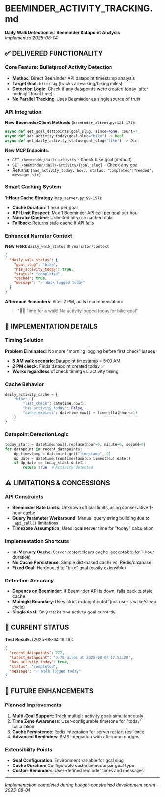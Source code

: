 # BEEMINDER_ACTIVITY_TRACKING.md

**Daily Walk Detection via Beeminder Datapoint Analysis**  
*Implemented 2025-08-04*

## ✅ DELIVERED FUNCTIONALITY

### Core Feature: Bulletproof Activity Detection
- **Method**: Direct Beeminder API datapoint timestamp analysis
- **Target Goal**: `bike` slug (tracks all walking/biking miles)
- **Detection Logic**: Check if any datapoints were created today (after midnight local time)
- **No Parallel Tracking**: Uses Beeminder as single source of truth

### API Integration
**New BeeminderClient Methods** (`beeminder_client.py:121-171`):
```python
async def get_goal_datapoints(goal_slug, since=None, count=7)
async def has_activity_today(goal_slug="bike") -> bool  
async def get_daily_activity_status(goal_slug="bike") -> Dict
```

**New MCP Endpoints**:
- `GET /beeminder/daily-activity` - Check bike goal (default)
- `GET /beeminder/daily-activity/{goal_slug}` - Check any goal
- Returns: `{has_activity_today: bool, status: "completed"|"needed", message: str}`

### Smart Caching System
**1-Hour Cache Strategy** (`mcp_server.py:99-157`):
- **Cache Duration**: 1 hour per goal
- **API Limit Respect**: Max 1 Beeminder API call per goal per hour
- **Narrator Context**: Unlimited hits use cached data
- **Fallback**: Returns stale cache if API fails

### Enhanced Narrator Context
**New Field**: `daily_walk_status` in `/narrator/context`
```json
{
  "daily_walk_status": {
    "goal_slug": "bike",
    "has_activity_today": true,
    "status": "completed",
    "cached": true,
    "message": "✅ Walk logged today"
  }
}
```

**Afternoon Reminders**: After 2 PM, adds recommendation:
> "🚶‍♂️ Time for a walk! No activity logged today for bike goal"

## 🔧 IMPLEMENTATION DETAILS

### Timing Solution
**Problem Eliminated**: No more "morning logging before first check" issues
- **5 AM walk scenario**: Datapoint timestamp = 5:00 AM  
- **2 PM check**: Finds datapoint created today ✅
- **Works regardless** of check timing vs. activity timing

### Cache Behavior
```python
daily_activity_cache = {
    "bike": {
        "last_check": datetime.now(),
        "has_activity_today": False,
        "cache_expires": datetime.now() + timedelta(hours=1)
    }
}
```

### Datapoint Detection Logic
```python
today_start = datetime.now().replace(hour=0, minute=0, second=0)
for datapoint in recent_datapoints:
    dp_timestamp = datapoint.get("timestamp", 0)
    dp_date = datetime.fromtimestamp(dp_timestamp).date()
    if dp_date == today_start.date():
        return True  # Activity detected
```

## ⚠️ LIMITATIONS & CONCESSIONS

### API Constraints
- **Beeminder Rate Limits**: Unknown official limits, using conservative 1-hour cache
- **Query Parameter Workaround**: Manual query string building due to `_api_call()` limitations
- **Timezone Assumption**: Uses local server time for "today" calculation

### Implementation Shortcuts
- **In-Memory Cache**: Server restart clears cache (acceptable for 1-hour duration)
- **No Cache Persistence**: Simple dict-based cache vs. Redis/database
- **Fixed Goal**: Hardcoded to "bike" goal (easily extensible)

### Detection Accuracy
- **Depends on Beeminder**: If Beeminder API is down, falls back to stale cache
- **Midnight Boundary**: Uses strict midnight cutoff (not user's wake/sleep cycle)
- **Single Goal**: Only tracks one activity goal currently

## 🎯 CURRENT STATUS

**Test Results** (2025-08-04 18:16):
```json
{
  "recent_datapoints": 272,
  "latest_datapoint": "0.78 miles at 2025-08-04 17:53:28",
  "has_activity_today": true,
  "status": "completed",
  "message": "✅ Walk logged today"
}
```

## 🚀 FUTURE ENHANCEMENTS

### Planned Improvements
1. **Multi-Goal Support**: Track multiple activity goals simultaneously  
2. **Time Zone Awareness**: User-configurable timezone for "today" calculation
3. **Cache Persistence**: Redis integration for server restart resilience
4. **Advanced Reminders**: SMS integration with afternoon nudges

### Extensibility Points
- **Goal Configuration**: Environment variable for goal slug
- **Cache Duration**: Configurable cache timeouts per goal type
- **Custom Reminders**: User-defined reminder times and messages

---
*Implementation completed during budget-constrained development sprint - 2025-08-04*